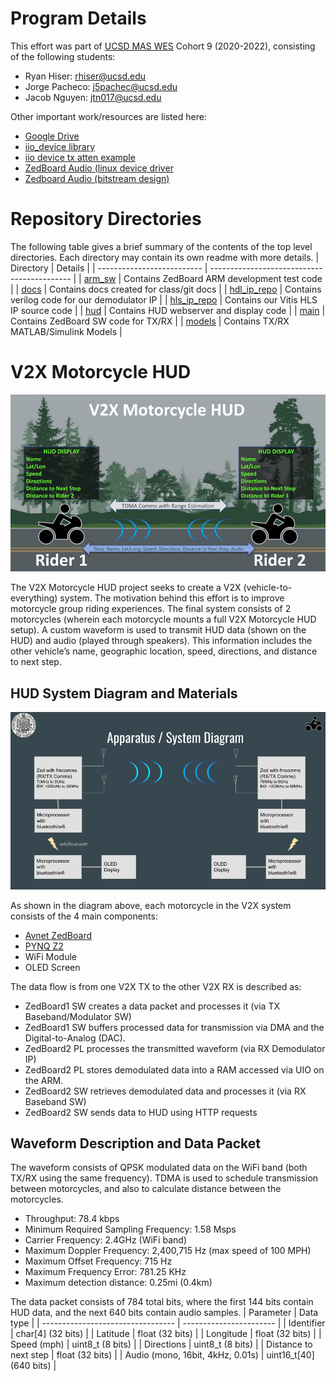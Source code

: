 # Program Details
This effort was part of [UCSD MAS WES](https://jacobsschool.ucsd.edu/mas/wes) Cohort 9 (2020-2022), consisting of the following students:
- Ryan Hiser: rhiser@ucsd.edu
- Jorge Pacheco: j5pachec@ucsd.edu
- Jacob Nguyen: jtn017@ucsd.edu

Other important work/resources are listed here:
- [Google Drive](https://drive.google.com/drive/folders/1-ji_W6FZ46F6Ge3nmcZqJ8UrlpsPyltQ?usp=sharing)
- [iio_device library](https://analogdevicesinc.github.io/libiio/v0.16/group__Device)
- [iio device tx atten example](https://wiki.analog.com/resources/tools-software/linux-drivers/iio-transceiver/ad9361#tx_attenuation_control)
- [ZedBoard Audio (linux device driver](https://yuhei1-horibe.medium.com/linux-device-driver-for-zedboard-audio-7e2d1efc2941)
- [Zedboard Audio (bitstream design)](https://yuhei1-horibe.medium.com/zedboard-audio-hardware-design-b19c3a1bf453)

# Repository Directories
The following table gives a brief summary of the contents of the top level directories.
Each directory may contain its own readme with more details.
| Directory                  | Details                                     |
| -------------------------- | ------------------------------------------- |
| [arm_sw](arm_sw)           | Contains ZedBoard ARM development test code |
| [docs](docs)               | Contains docs created for class/git docs    |
| [hdl_ip_repo](hdl_ip_repo) | Contains verilog code for our demodulator IP     |
| [hls_ip_repo](hls_ip_repo) | Contains our Vitis HLS IP source code       |
| [hud](hud)                 | Contains HUD webserver and display code     |
| [main](main)               | Contains ZedBoard SW code for TX/RX         |
| [models](models)           | Contains TX/RX MATLAB/Simulink Models       |

# V2X Motorcycle HUD
![alt text](docs/images/v2x.png?raw=true)

The V2X Motorcycle HUD project seeks to create a V2X (vehicle-to-everything) system.
The motivation behind this effort is to improve motorcycle group riding experiences.
The final system consists of 2 motorcycles (wherein each motorcycle mounts a full V2X Motorcycle HUD setup).
A custom waveform is used to transmit HUD data (shown on the HUD) and audio (played through speakers).
This information includes the other vehicle’s name, geographic location, speed, directions, and distance to next step.

## HUD System Diagram and Materials
![alt text](docs/images/apparatus.png?raw=true)

As shown in the diagram above, each motorcycle in the V2X system consists of the 4 main components:

- [Avnet ZedBoard](https://www.avnet.com/wps/portal/us/products/avnet-boards/avnet-board-families/zedboard/)
- [PYNQ Z2](http://www.pynq.io/board.html)
- WiFi Module
- OLED Screen

The data flow is from one V2X TX to the other V2X RX is described as:

- ZedBoard1 SW creates a data packet and processes it (via TX Baseband/Modulator SW)
- ZedBoard1 SW buffers processed data for transmission via DMA and the Digital-to-Analog (DAC).
- ZedBoard2 PL processes the transmitted waveform (via RX Demodulator IP)
- ZedBoard2 PL stores demodulated data into a RAM accessed via UIO on the ARM.
- ZedBoard2 SW retrieves demodulated data and processes it (via RX Baseband SW) 
- ZedBoard2 SW sends data to HUD using HTTP requests

## Waveform Description and Data Packet
The waveform consists of QPSK modulated data on the WiFi band (both TX/RX using the same frequency).
TDMA is used to schedule transmission between motorcycles, and also to calculate distance between the motorcycles.

- Throughput: 78.4 kbps
- Minimum Required Sampling Frequency: 1.58 Msps
- Carrier Frequency: 2.4GHz (WiFi band)
- Maximum Doppler Frequency: 2,400,715 Hz (max speed of 100 MPH)
- Maximum Offset Frequency: 715 Hz
- Maximum Frequency Error: 781.25 KHz
- Maximum detection distance: 0.25mi (0.4km)

The data packet consists of 784 total bits, where the first 144 bits contain HUD data, and the next 640 bits contain audio samples.
| Parameter                         | Data type               |
| --------------------------------- | ----------------------- |
| Identifier                        | char[4]      (32 bits)  |
| Latitude                          | float        (32 bits)  |
| Longitude                         | float        (32 bits)  |
| Speed (mph)                       | uint8_t      (8  bits)  |
| Directions                        | uint8_t      (8  bits)  |
| Distance to next step             | float        (32 bits)  |
| Audio (mono, 16bit, 4kHz, 0.01s)  | uint16_t[40] (640 bits) |
